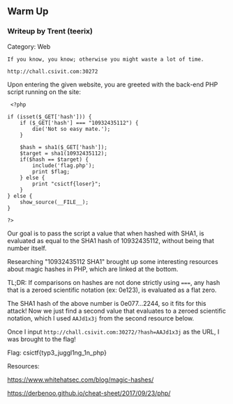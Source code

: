 ## Warm Up

### Writeup by Trent (teerix)

Category: Web

```
If you know, you know; otherwise you might waste a lot of time.

http://chall.csivit.com:30272
```


Upon entering the given website, you are greeted with the back-end PHP script running on the site:

```
 <?php

if (isset($_GET['hash'])) {
    if ($_GET['hash'] === "10932435112") {
        die('Not so easy mate.');
    }

    $hash = sha1($_GET['hash']);
    $target = sha1(10932435112);
    if($hash == $target) {
        include('flag.php');
        print $flag;
    } else {
        print "csictf{loser}";
    }
} else {
    show_source(__FILE__);
}

?>
```

Our goal is to pass the script a value that when hashed with SHA1, is evaluated as equal to the SHA1 hash of 10932435112, without being that number itself.

Researching "10932435112 SHA1" brought up some interesting resources about magic hashes in PHP, which are linked at the bottom.

TL;DR: If comparisons on hashes are not done strictly using `===`, any hash that is a zeroed scientific notation (ex: 0e123), is evaluated as a flat zero.

The SHA1 hash of the above number is 0e077...2244, so it fits for this attack! Now we just find a second value that evaluates to a zeroed scientific notation, which
I used `AAJd1x3j` from the second resource below.

Once I input `http://chall.csivit.com:30272/?hash=AAJd1x3j` as the URL, I was brought to the flag!


Flag: csictf{typ3_juggl1ng_1n_php}


Resources:

https://www.whitehatsec.com/blog/magic-hashes/

https://derbenoo.github.io/cheat-sheet/2017/09/23/php/
